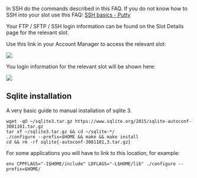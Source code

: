 
In SSH do the commands described in this FAQ. If you do not know how to SSH into your slot use this FAQ: [SSH basics - Putty](https://www.feralhosting.com/faq/view?question=12)

Your FTP / SFTP / SSH login information can be found on the Slot Details page for the relevant slot.

Use this link in your Account Manager to access the relevant slot:

![](https://raw.github.com/feralhosting/feralfilehosting/master/Feral%20Wiki/0%20Generic/slot_detail_link.png)

You login information for the relevant slot will be shown here:

![](https://raw.github.com/feralhosting/feralfilehosting/master/Feral%20Wiki/0%20Generic/slot_detail_ssh.png)

Sqlite installation
---

A very basic guide to manual installation of sqlite 3.

~~~
wget -qO ~/sqlite3.tar.gz https://www.sqlite.org/2015/sqlite-autoconf-3081101.tar.gz
tar xf ~/sqlite3.tar.gz && cd ~/sqlite-*/
./configure --prefix=$HOME && make && make install
cd && rm -rf sqlite{-autoconf-3081101,3.tar.gz}
~~~

For some applications you will have to link to this location, for example:

~~~
env CPPFLAGS="-I$HOME/include" LDFLAGS="-L$HOME/lib" ./configure --prefix=$HOME/
~~~



